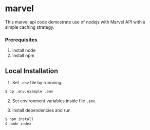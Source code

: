 # marvel
This marvel api code demostrate use of nodejs with Marvel API with a simple caching strategy.

### Prerequisites
1. Install node
2. Install npm

## Local Installation 
1. Set `.env` file by runnning
```bash
$ cp .env.example .env
```
2. Set environment variables inside file `.env`.

3. Install dependencies and run
```bash
$ npm install
$ node index
```